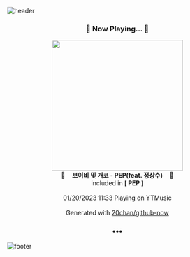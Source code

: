 ![header](https://capsule-render.vercel.app/api?type=wave&height=170&section=header&text=Hi.%20I'm%20SHIFT&fontColor=090707&fontAlignX=45&fontAlignY=65&fontSize=100)

<h3 align="center">🎵 Now Playing... 🎵</h3>
<p align="center">
  <a href="https://music.youtube.com/watch?v=nrYlp9REsYA">
    <img width="300" src="https://lh3.googleusercontent.com/LQUpcytOawqqw-CJWPJonwdVEGrJXIJawKO--B1-xgNB13aqY1lM0cFTontWre2nvx6MyOpCvbzqhUsY">
  </a>
  <br>
  🎵&nbsp&nbsp&nbsp <b>보이비 및 개코 - PEP(feat. 정상수)</b> &nbsp&nbsp&nbsp🎵
  <br>
  included in <b>[ PEP ]</b>
  
  <br />
  <br />
  01/20/2023 11:33 Playing on YTMusic
  <br />
  <br />
  Generated with <a href="https://github.com/20chan/github-now">20chan/github-now</a>
</p>

<h3 align="center">•••</h3>

![footer](https://capsule-render.vercel.app/api?type=wave&height=150&section=footer)
